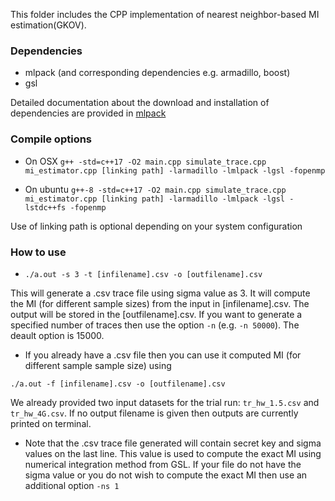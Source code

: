 This folder includes the CPP implementation of nearest neighbor-based MI estimation(GKOV).

### Dependencies
- mlpack (and corresponding dependencies e.g. armadillo, boost)
- gsl

Detailed documentation about the download and installation of dependencies are provided in [mlpack](https://github.com/mlpack/mlpack?tab=readme-ov-file#6-further-resources)

### Compile options

- On OSX
`g++ -std=c++17 -O2 main.cpp simulate_trace.cpp mi_estimator.cpp [linking path] -larmadillo -lmlpack -lgsl -fopenmp`


- On ubuntu
`g++-8 -std=c++17 -O2 main.cpp simulate_trace.cpp mi_estimator.cpp [linking path] -larmadillo -lmlpack -lgsl -lstdc++fs -fopenmp`

Use of linking path is optional depending on your system configuration

### How to use 

- `./a.out -s 3 -t [infilename].csv -o [outfilename].csv`

This will generate a .csv trace file using sigma value as 3. It will compute the MI (for different sample sizes) from the input in [infilename].csv. The output will be stored in the [outfilename].csv. If you want to generate a specified number of traces then use the option `-n` (e.g. `-n 50000`). The deault option is 15000.  

- If you already have a .csv file then you can use it computed MI (for different sample sample size) using

`./a.out -f [infilename].csv -o [outfilename].csv`

We already provided two input datasets for the trial run: `tr_hw_1.5.csv` and `tr_hw_4G.csv`. If no output filename is given then outputs are currently printed on terminal.

- Note that the .csv trace file generated will contain secret key and sigma values on the last line. This value is used to compute the exact MI using numerical integration method from GSL. If your file do not have the sigma value or you do not wish to compute the exact MI then use an additional option `-ns 1`




